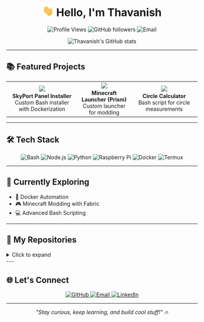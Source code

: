 <h1 align="center">
  <img src="https://raw.githubusercontent.com/ABSphreak/ABSphreak/master/gifs/Hi.gif" width="30px"/> Hello, I'm Thavanish
</h1>

<p align="center">
  <img src="https://komarev.com/ghpvc/?username=Thavanish&color=blue&style=flat-square" alt="Profile Views" />
  <img src="https://img.shields.io/github/followers/Thavanish?label=Follow&style=social" alt="GitHub followers" />
  <img src="https://img.shields.io/badge/Email-thegreenflame1507@gmail.com-blue?style=flat-square&logo=gmail" alt="Email" />
</p>

<div align="center">
  <img src="https://github-readme-stats.vercel.app/api?username=Thavanish&show_icons=true&theme=radical" alt="Thavanish's GitHub stats" />
</div>

---

<h2>📚 Featured Projects</h2>

<table>
  <tr>
    <td align="center">
      <img src="https://img.icons8.com/color/48/000000/docker.png" width="30px"/>
      <br />
      <b>SkyPort Panel Installer</b>
      <br />
      Custom Bash installer with Dockerization
    </td>
    <td align="center">
      <img src="https://img.icons8.com/color/48/000000/minecraft.png" width="30px"/>
      <br />
      <b>Minecraft Launcher (Prism)</b>
      <br />
      Custom launcher for modding
    </td>
    <td align="center">
      <img src="https://img.icons8.com/color/48/000000/calculate.png" width="30px"/>
      <br />
      <b>Circle Calculator</b>
      <br />
      Bash script for circle measurements
    </td>
  </tr>
</table>

---

<h2>🛠️ Tech Stack</h2>

<p align="center">
  <img src="https://img.shields.io/badge/-Bash-121011?style=for-the-badge&logo=gnu-bash" alt="Bash" />
  <img src="https://img.shields.io/badge/-Node.js-43853D?style=for-the-badge&logo=Node.js&logoColor=white" alt="Node.js" />
  <img src="https://img.shields.io/badge/-Python-3776AB?style=for-the-badge&logo=Python&logoColor=white" alt="Python" />
  <img src="https://img.shields.io/badge/-Raspberry%20Pi-A22846?style=for-the-badge&logo=raspberry-pi" alt="Raspberry Pi" />
  <img src="https://img.shields.io/badge/-Docker-2496ED?style=for-the-badge&logo=docker&logoColor=white" alt="Docker" />
  <img src="https://img.shields.io/badge/-Termux-black?style=for-the-badge&logo=termux" alt="Termux" />
</p>

---

<h2>🌱 Currently Exploring</h2>

<ul>
  <li>🐳 Docker Automation</li>
  <li>🎮 Minecraft Modding with Fabric</li>
  <li>💻 Advanced Bash Scripting</li>
</ul>

---
<h2>📂 My Repositories</h2>

<details>
<summary>Click to expand</summary>

<!-- REPO_LIST_START -->
<!-- REPO_LIST_END -->

</details>
---

<h2>🌐 Let's Connect</h2>

<p align="center">
  <a href="https://github.com/Thavanish">
    <img src="https://img.shields.io/badge/GitHub-@Thavanish-181717?style=for-the-badge&logo=github" alt="GitHub" />
  </a>
  <a href="mailto:thegreenflame1507@gmail.com">
    <img src="https://img.shields.io/badge/Email-thegreenflame1507@gmail.com-blue?style=for-the-badge&logo=gmail" alt="Email" />
  </a>
  <a href="https://linkedin.com">
    <img src="https://img.shields.io/badge/LinkedIn-Connect-blue?style=for-the-badge&logo=linkedin" alt="LinkedIn" />
  </a>
</p>

---

<p align="center">
  <i>"Stay curious, keep learning, and build cool stuff!" 🔥</i>
</p>
